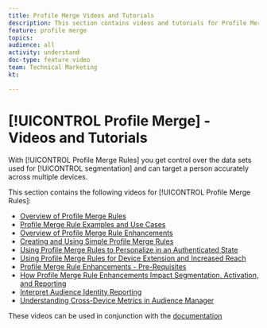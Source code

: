 ```yaml
---
title: Profile Merge Videos and Tutorials
description: This section contains videos and tutorials for Profile Merge features, like Profile Merge Rules.
feature: profile merge
topics: 
audience: all
activity: understand
doc-type: feature video
team: Technical Marketing
kt: 

---
```


# [!UICONTROL Profile Merge] - Videos and Tutorials

With [!UICONTROL Profile Merge Rules] you get control over the data sets used for [!UICONTROL segmentation] and can target a person accurately across multiple devices.

This section contains the following videos for [!UICONTROL Profile Merge Rules]:

* [Overview of Profile Merge Rules](overview-of-profile-merge-rules.md)
* [Profile Merge Rule Examples and Use Cases](profile-merge-rule-examples-and-use-cases.md)
* [Overview of Profile Merge Rule Enhancements](overview-of-profile-merge-rule-enhancements.md)
* [Creating and Using Simple Profile Merge Rules](creating-and-using-simple-profile-merge-rules.md)
* [Using Profile Merge Rules to Personalize in an Authenticated State](using-profile-merge-rules-to-personalize-in-an-authenticated-state.md)
* [Using Profile Merge Rules for Device Extension and Increased Reach](using-profile-merge-rules-for-device-extension-and-increased-reach.md)
* [Profile Merge Rule Enhancements - Pre-Requisites](profile-merge-rule-enhancements-pre-requisites.md)
* [How Profile Merge Rule Enhancements Impact Segmentation, Activation, and Reporting](how-profile-merge-rule-enhancements-impact-segmentation-activation-and-reporting.md)
* [Interpret Audience Identity Reporting](interpret-audience-identity-reporting.md)
* [Understanding Cross-Device Metrics in Audience Manager](understanding-cross-device-metrics-in-audience-manager.md)

These videos can be used in conjunction with the [documentation](https://docs.adobe.com/help/en/audience-manager/user-guide/features/profile-merge-rules/merge-rules-overview.html)
